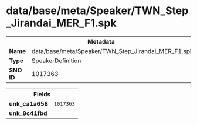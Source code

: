 <h1>data/base/meta/Speaker/TWN_Step_Jirandai_MER_F1.spk</h1><table><tr><th colspan="100%">Metadata</th></tr><tr><td><b>Name</b></td><td>data/base/meta/Speaker/TWN_Step_Jirandai_MER_F1.spk</td></tr><tr><td><b>Type</b></td><td>SpeakerDefinition</td></tr><tr><td><b>SNO ID</b></td><td>1017363</td></tr></table>

<table><tr><th colspan="100%">Fields</th></tr><tr><td><b>unk_ca1a658</b></td><td><code>1017363</code></td></tr><tr><td><b>unk_8c41fbd</b></td><td></td></tr></table>

